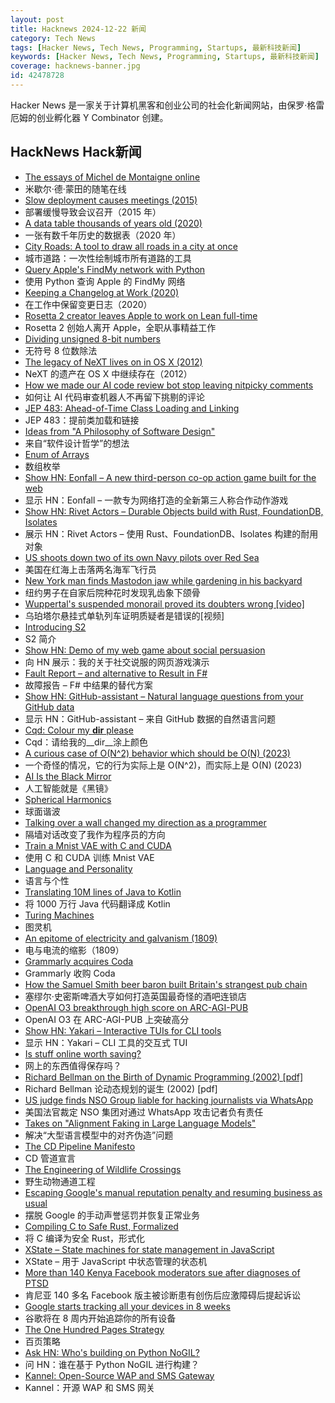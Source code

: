 ```yaml
---
layout: post
title: Hacknews 2024-12-22 新闻
category: Tech News
tags: [Hacker News, Tech News, Programming, Startups, 最新科技新闻]
keywords: [Hacker News, Tech News, Programming, Startups, 最新科技新闻]
coverage: hacknews-banner.jpg
id: 42478728
---
```


Hacker News 是一家关于计算机黑客和创业公司的社会化新闻网站，由保罗·格雷厄姆的创业孵化器 Y Combinator 创建。

## HackNews Hack新闻

- [The essays of Michel de Montaigne online](https://hyperessays.net/)
- 米歇尔·德·蒙田的随笔在线
- [Slow deployment causes meetings (2015)](https://tidyfirst.substack.com/p/slow-deployment-causes-meetings)
- 部署缓慢导致会议召开（2015 年）
- [A data table thousands of years old (2020)](https://www.datafix.com.au/BASHing/2020-08-12.html)
- 一张有数千年历史的数据表（2020 年）
- [City Roads: A tool to draw all roads in a city at once](https://anvaka.github.io/city-roads/)
- 城市道路：一次性绘制城市所有道路的工具
- [Query Apple's FindMy network with Python](https://github.com/malmeloo/FindMy.py)
- 使用 Python 查询 Apple 的 FindMy 网络
- [Keeping a Changelog at Work (2020)](https://code.dblock.org/2020/09/01/keep-a-changelog-at-work.html)
- 在工作中保留变更日志（2020）
- [Rosetta 2 creator leaves Apple to work on Lean full-time](https://www.linkedin.com/posts/leonardo-de-moura-26a27b5_leanlang-leanprover-leanfro-activity-7274523099394400256-0F0x)
- Rosetta 2 创始人离开 Apple，全职从事精益工作
- [Dividing unsigned 8-bit numbers](http://0x80.pl/notesen/2024-12-21-uint8-division.html)
- 无符号 8 位数除法
- [The legacy of NeXT lives on in OS X (2012)](https://arstechnica.com/gadgets/2012/12/the-legacy-of-next-lives-on-in-os-x/)
- NeXT 的遗产在 OS X 中继续存在（2012）
- [How we made our AI code review bot stop leaving nitpicky comments](https://www.greptile.com/blog/make-llms-shut-up)
- 如何让 AI 代码审查机器人不再留下挑剔的评论
- [JEP 483: Ahead-of-Time Class Loading and Linking](https://openjdk.org/jeps/483)
- JEP 483：提前类加载和链接
- [Ideas from "A Philosophy of Software Design"](https://www.16elt.com/2024/09/25/first-book-of-byte-sized-tech/)
- 来自“软件设计哲学”的想法
- [Enum of Arrays](https://tigerbeetle.com/blog/2024-12-19-enum-of-arrays/)
- 数组枚举
- [Show HN: Eonfall – A new third-person co-op action game built for the web](https://eonfall.com)
- 显示 HN：Eonfall – 一款专为网络打造的全新第三人称合作动作游戏
- [Show HN: Rivet Actors – Durable Objects build with Rust, FoundationDB, Isolates](https://github.com/rivet-gg/rivet)
- 展示 HN：Rivet Actors – 使用 Rust、FoundationDB、Isolates 构建的耐用对象
- [US shoots down two of its own Navy pilots over Red Sea](https://www.theguardian.com/us-news/2024/dec/22/us-shoots-down-two-of-its-own-navy-pilots-over-red-sea-in-apparent-friendly-fire-incident)
- 美国在红海上击落两名海军飞行员
- [New York man finds Mastodon jaw while gardening in his backyard](https://apnews.com/article/mastodon-jaw-fossil-new-york-972681079b36cc13453ebe8456660f4b)
- 纽约男子在自家后院种花时发现乳齿象下颌骨
- [Wuppertal's suspended monorail proved its doubters wrong [video]](https://www.youtube.com/watch?v=sI5DehAuT2I)
- 乌珀塔尔悬挂式单轨列车证明质疑者是错误的[视频]
- [Introducing S2](https://s2.dev/blog/intro)
- S2 简介
- [Show HN: Demo of my web game about social persuasion](https://talktomehuman.com/demo)
- 向 HN 展示：我的关于社交说服的网页游戏演示
- [Fault Report – and alternative to Result in F#](https://paul.blasuc.ci/posts/fault-report.html)
- 故障报告 – F# 中结果的替代方案
- [Show HN: GitHub-assistant – Natural language questions from your GitHub data](https://github.com/reltadev/github-assistant)
- 显示 HN：GitHub-assistant – 来自 GitHub 数据的自然语言问题
- [Cqd: Colour my __dir__ please](https://github.com/rayking99/cqd)
- Cqd：请给我的__dir__涂上颜色
- [A curious case of O(N^2) behavior which should be O(N) (2023)](https://gist.github.com/bssrdf/397900607028bffd0f8d223a7acdce7e)
- 一个奇怪的情况，它的行为实际上是 O(N^2)，而实际上是 O(N) (2023)
- [AI Is the Black Mirror](https://nautil.us/ai-is-the-black-mirror-1169121/)
- 人工智能就是《黑镜》
- [Spherical Harmonics](https://www.rhotter.com/posts/harmonics)
- 球面谐波
- [Talking over a wall changed my direction as a programmer](https://thecodist.com/how-talking-over-a-wall-changed-my-direction-as-a-programmer/)
- 隔墙对话改变了我作为程序员的方向
- [Train a Mnist VAE with C and CUDA](https://github.com/ggerganov/ggml/discussions/707)
- 使用 C 和 CUDA 训练 Mnist VAE
- [Language and Personality](https://www.solipsys.co.uk/ZimExpt/LanguageAndPersonality.html?xl20hn)
- 语言与个性
- [Translating 10M lines of Java to Kotlin](https://engineering.fb.com/2024/12/18/android/translating-java-to-kotlin-at-scale/)
- 将 1000 万行 Java 代码翻译成 Kotlin
- [Turing Machines](https://samwho.dev/turing-machines/)
- 图灵机
- [An epitome of electricity and galvanism (1809)](https://gutenberg.org/cache/epub/74933/pg74933-images.html)
- 电与电流的缩影（1809）
- [Grammarly acquires Coda](https://coda.io/blog/about-coda/grammarly-acquires-coda)
- Grammarly 收购 Coda
- [How the Samuel Smith beer baron built Britain's strangest pub chain](https://www.theguardian.com/news/2024/dec/19/humphreys-world-how-the-samuel-smith-beer-baron-built-britains-strangest-pub-chain)
- 塞缪尔·史密斯啤酒大亨如何打造英国最奇怪的酒吧连锁店
- [OpenAI O3 breakthrough high score on ARC-AGI-PUB](https://arcprize.org/blog/oai-o3-pub-breakthrough)
- OpenAI O3 在 ARC-AGI-PUB 上突破高分
- [Show HN: Yakari – Interactive TUIs for CLI tools](https://github.com/vlandeiro/yakari)
- 显示 HN：Yakari – CLI 工具的交互式 TUI
- [Is stuff online worth saving?](https://rubenerd.com/is-it-worth-saving/)
- 网上的东西值得保存吗？
- [Richard Bellman on the Birth of Dynamic Programming (2002) [pdf]](https://pubsonline.informs.org/doi/pdf/10.1287/opre.50.1.48.17791)
- Richard Bellman 论动态规划的诞生 (2002) [pdf]
- [US judge finds NSO Group liable for hacking journalists via WhatsApp](https://www.reuters.com/technology/cybersecurity/us-judge-finds-israels-nso-group-liable-hacking-whatsapp-lawsuit-2024-12-21/)
- 美国法官裁定 NSO 集团对通过 WhatsApp 攻击记者负有责任
- [Takes on "Alignment Faking in Large Language Models"](https://joecarlsmith.com/2024/12/18/takes-on-alignment-faking-in-large-language-models/)
- 解决“大型语言模型中的对齐伪造”问题
- [The CD Pipeline Manifesto](https://manifesto.getglu.dev/)
- CD 管道宣言
- [The Engineering of Wildlife Crossings](https://practical.engineering/blog/2024/12/17/the-hidden-engineering-of-wildlife-crossings)
- 野生动物通道工程
- [Escaping Google's manual reputation penalty and resuming business as usual](https://recleudo.com/under-googles-watchfull-eye-getting-out-of-a-manual-site-reputation-abuse-penalty-and-continuing-business-as-usual/)
- 摆脱 Google 的手动声誉惩罚并恢复正常业务
- [Compiling C to Safe Rust, Formalized](https://arxiv.org/abs/2412.15042)
- 将 C 编译为安全 Rust，形式化
- [XState – State machines for state management in JavaScript](https://github.com/statelyai/xstate)
- XState – 用于 JavaScript 中状态管理的状态机
- [More than 140 Kenya Facebook moderators sue after diagnoses of PTSD](https://www.theguardian.com/media/2024/dec/18/kenya-facebook-moderators-sue-after-diagnoses-of-severe-ptsd)
- 肯尼亚 140 多名 Facebook 版主被诊断患有创伤后应激障碍后提起诉讼
- [Google starts tracking all your devices in 8 weeks](https://www.forbes.com/sites/zakdoffman/2024/12/19/forget-chrome-google-will-start-tracking-you-and-all-your-smart-devices-in-8-weeks/)
- 谷歌将在 8 周内开始追踪你的所有设备
- [The One Hundred Pages Strategy](https://thelampmagazine.com/issues/issue-26/the-one-hundred-pages-strategy)
- 百页策略
- [Ask HN: Who's building on Python NoGIL?]()
- 问 HN：谁在基于 Python NoGIL 进行构建？
- [Kannel: Open-Source WAP and SMS Gateway](https://www.kannel.org/overview.shtml)
- Kannel：开源 WAP 和 SMS 网关

